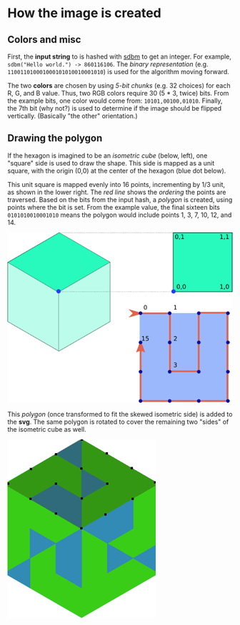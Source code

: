 # How the image is created

## Colors and misc

First, the **input string** to is hashed with [sdbm](http://www.cse.yorku.ca/~oz/hash.html) to get an integer.
For example, `sdbm("Hello world.") -> 860116106`.  The *binary representation* (e.g. `110011010001000101010010001010`) is used for the algorithm moving forward.

The two **colors** are chosen by using *5-bit chunks* (e.g. 32 choices) for each R, G, and B value.  Thus, two RGB colors require 30 (5 * 3, twice) bits.  From the example bits, one color would come from: `10101,00100,01010`.  Finally, the 7th bit (why not?) is used to determine if the image should be flipped vertically.  (Basically "the other" orientation.)

## Drawing the polygon

If the hexagon is imagined to be an *isometric cube* (below, left), one "square" side is used to draw the shape.  This side is mapped as a unit square, with the origin (0,0) at the center of the hexagon (blue dot below).

This unit square is mapped evenly into 16 points, incrementing by 1/3 unit, as shown in the lower right.  The *red line* shows the *ordering* the points are traversed.  Based on the bits from the input hash, a *polygon* is created, using points where the bit is set.  From the example value, the final sixteen bits `0101010010001010` means the polygon would include points 1, 3, 7, 10, 12, and 14.

![illustration](explain.png)

This *polygon* (once transformed to fit the skewed isometric side) is added to the **svg**.  The same polygon is rotated to cover the remaining two "sides" of the isometric cube as well.

![example mapped](example-mapped.png)



